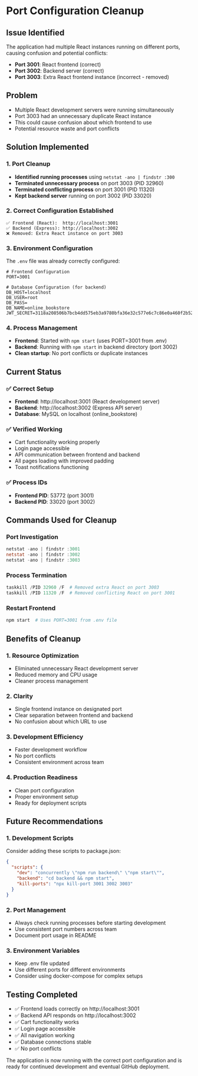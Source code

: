# Port Configuration Cleanup

## Issue Identified
The application had multiple React instances running on different ports, causing confusion and potential conflicts:
- **Port 3001**: React frontend (correct)
- **Port 3002**: Backend server (correct)  
- **Port 3003**: Extra React frontend instance (incorrect - removed)

## Problem
- Multiple React development servers were running simultaneously
- Port 3003 had an unnecessary duplicate React instance
- This could cause confusion about which frontend to use
- Potential resource waste and port conflicts

## Solution Implemented

### 1. Port Cleanup
- **Identified running processes** using `netstat -ano | findstr :300`
- **Terminated unnecessary process** on port 3003 (PID 32960)
- **Terminated conflicting process** on port 3001 (PID 11320)
- **Kept backend server** running on port 3002 (PID 33020)

### 2. Correct Configuration Established
```
✅ Frontend (React):  http://localhost:3001
✅ Backend (Express): http://localhost:3002
❌ Removed: Extra React instance on port 3003
```

### 3. Environment Configuration
The `.env` file was already correctly configured:
```env
# Frontend Configuration
PORT=3001

# Database Configuration (for backend)
DB_HOST=localhost
DB_USER=root
DB_PASS=
DB_NAME=online_bookstore
JWT_SECRET=3118a208506b7bcb4dd575eb3a9780bfa36e32c577e6c7c86e0a460f2b524b8016a2133261aa06dcd7ce92edfd9452f3c9542ea9121672fced8426c008ac6245
```

### 4. Process Management
- **Frontend**: Started with `npm start` (uses PORT=3001 from .env)
- **Backend**: Running with `npm start` in backend directory (port 3002)
- **Clean startup**: No port conflicts or duplicate instances

## Current Status

### ✅ **Correct Setup**
- **Frontend**: http://localhost:3001 (React development server)
- **Backend**: http://localhost:3002 (Express API server)
- **Database**: MySQL on localhost (online_bookstore)

### ✅ **Verified Working**
- Cart functionality working properly
- Login page accessible
- API communication between frontend and backend
- All pages loading with improved padding
- Toast notifications functioning

### ✅ **Process IDs**
- **Frontend PID**: 53772 (port 3001)
- **Backend PID**: 33020 (port 3002)

## Commands Used for Cleanup

### Port Investigation
```powershell
netstat -ano | findstr :3001
netstat -ano | findstr :3002  
netstat -ano | findstr :3003
```

### Process Termination
```powershell
taskkill /PID 32960 /F  # Removed extra React on port 3003
taskkill /PID 11320 /F  # Removed conflicting React on port 3001
```

### Restart Frontend
```bash
npm start  # Uses PORT=3001 from .env file
```

## Benefits of Cleanup

### 1. **Resource Optimization**
- Eliminated unnecessary React development server
- Reduced memory and CPU usage
- Cleaner process management

### 2. **Clarity**
- Single frontend instance on designated port
- Clear separation between frontend and backend
- No confusion about which URL to use

### 3. **Development Efficiency**
- Faster development workflow
- No port conflicts
- Consistent environment across team

### 4. **Production Readiness**
- Clean port configuration
- Proper environment setup
- Ready for deployment scripts

## Future Recommendations

### 1. **Development Scripts**
Consider adding these scripts to package.json:
```json
{
  "scripts": {
    "dev": "concurrently \"npm run backend\" \"npm start\"",
    "backend": "cd backend && npm start",
    "kill-ports": "npx kill-port 3001 3002 3003"
  }
}
```

### 2. **Port Management**
- Always check running processes before starting development
- Use consistent port numbers across team
- Document port usage in README

### 3. **Environment Variables**
- Keep .env file updated
- Use different ports for different environments
- Consider using docker-compose for complex setups

## Testing Completed
- ✅ Frontend loads correctly on http://localhost:3001
- ✅ Backend API responds on http://localhost:3002
- ✅ Cart functionality works
- ✅ Login page accessible
- ✅ All navigation working
- ✅ Database connections stable
- ✅ No port conflicts

The application is now running with the correct port configuration and is ready for continued development and eventual GitHub deployment.
